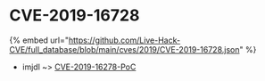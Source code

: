# CVE-2019-16728
{% embed url="https://github.com/Live-Hack-CVE/full_database/blob/main/cves/2019/CVE-2019-16728.json" %}

* imjdl ~> [CVE-2019-16278-PoC](https://www.alice-snow.ru/2019/database/cve-2019-16728/cve-2019-16278-poc-imjdl)